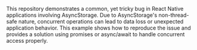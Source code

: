 This repository demonstrates a common, yet tricky bug in React Native applications involving AsyncStorage.  Due to AsyncStorage's non-thread-safe nature, concurrent operations can lead to data loss or unexpected application behavior. This example shows how to reproduce the issue and provides a solution using promises or async/await to handle concurrent access properly.